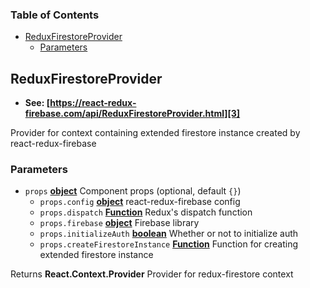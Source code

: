 <!-- Generated by documentation.js. Update this documentation by updating the source code. -->

### Table of Contents

-   [ReduxFirestoreProvider][1]
    -   [Parameters][2]

## ReduxFirestoreProvider

-   **See: [https://react-redux-firebase.com/api/ReduxFirestoreProvider.html][3]**

Provider for context containing extended firestore instance created
by react-redux-firebase

### Parameters

-   `props` **[object][4]** Component props (optional, default `{}`)
    -   `props.config` **[object][4]** react-redux-firebase config
    -   `props.dispatch` **[Function][5]** Redux's dispatch function
    -   `props.firebase` **[object][4]** Firebase library
    -   `props.initializeAuth` **[boolean][6]** Whether or not to initialize auth
    -   `props.createFirestoreInstance` **[Function][5]** Function for creating
        extended firestore instance

Returns **React.Context.Provider** Provider for redux-firestore context

[1]: #reduxfirestoreprovider

[2]: #parameters

[3]: https://react-redux-firebase.com/api/ReduxFirestoreProvider.html

[4]: https://developer.mozilla.org/docs/Web/JavaScript/Reference/Global_Objects/Object

[5]: https://developer.mozilla.org/docs/Web/JavaScript/Reference/Statements/function

[6]: https://developer.mozilla.org/docs/Web/JavaScript/Reference/Global_Objects/Boolean
